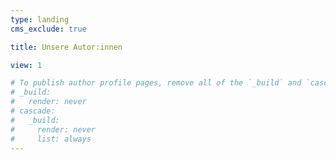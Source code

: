 ```yaml
---
type: landing
cms_exclude: true

title: Unsere Autor:innen

view: 1

# To publish author profile pages, remove all of the `_build` and `cascade` settings below.
# _build:
#   render: never
# cascade:
#   _build:
#     render: never
#     list: always
---
```

